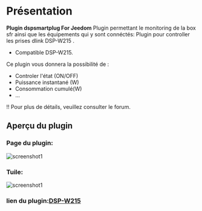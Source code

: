 # Présentation

**Plugin dspsmartplug For Jeedom** 
Plugin permettant le monitoring de la box sfr ainsi que les équipements qui y sont connéctés:
Plugin pour controller les prises dlink DSP-W215 . 

- Compatible DSP-W215.

Ce plugin vous donnera la possibilité de :
 - Controler l'état (ON/OFF) 
 - Puissance instantané (W) 
 - Consommation cumulé(W) 
 - ... 

!! Pour plus de détails, veuillez consulter le forum.


## Aperçu du plugin

### Page du plugin:
![screenshot1](https://limad.github.io/plugins-docs/plugin-dspsmartplug/images/dspsmartplug_screenshot1.PNG)
             
### Tuile:
![screenshot1](https://limad.github.io/plugins-docs/plugin-dspsmartplug/images/dspsmartplug_screenshot6.PNG)

### lien du plugin:<a href="https://www.jeedom.com/market/index.php?v=d&p=market&type=plugin&plugin_id=3442">DSP-W215</a>
